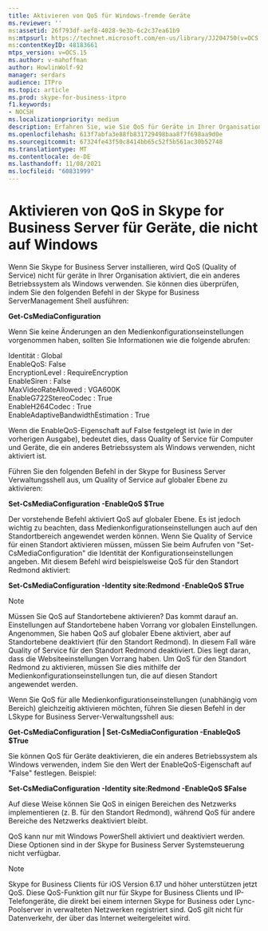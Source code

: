 ```yaml
---
title: Aktivieren von QoS für Windows-fremde Geräte
ms.reviewer: ''
ms:assetid: 26f793df-aef8-4028-9e3b-6c2c37ea61b9
ms:mtpsurl: https://technet.microsoft.com/en-us/library/JJ204750(v=OCS.15)
ms:contentKeyID: 48183661
mtps_version: v=OCS.15
ms.author: v-mahoffman
author: HowlinWolf-92
manager: serdars
audience: ITPro
ms.topic: article
ms.prod: skype-for-business-itpro
f1.keywords:
- NOCSH
ms.localizationpriority: medium
description: Erfahren Sie, wie Sie QoS für Geräte in Ihrer Organisation aktivieren, die ein anderes Betriebssystem als Windows verwenden.
ms.openlocfilehash: 613f7abfa3e88fb831729498baa8f7f698aa9d0e
ms.sourcegitcommit: 67324fe43f50c8414bb65c52f5b561ac30b52748
ms.translationtype: MT
ms.contentlocale: de-DE
ms.lasthandoff: 11/08/2021
ms.locfileid: "60831999"
---
```

# <a name="enabling-qos-in-skype-for-business-server-for-devices-that-are-not-based-on-windows"></a>Aktivieren von QoS in Skype for Business Server für Geräte, die nicht auf Windows


Wenn Sie Skype for Business Server installieren, wird QoS (Quality of Service) nicht für geräte in Ihrer Organisation aktiviert, die ein anderes Betriebssystem als Windows verwenden. Sie können dies überprüfen, indem Sie den folgenden Befehl in der Skype for Business ServerManagement Shell ausführen:

**Get-CsMediaConfiguration**

Wenn Sie keine Änderungen an den Medienkonfigurationseinstellungen vorgenommen haben, sollten Sie Informationen wie die folgende abrufen:

Identität : Global<br/>
EnableQoS: False<br/>
EncryptionLevel : RequireEncryption<br/>
EnableSiren : False<br/>
MaxVideoRateAllowed : VGA600K<br/>
EnableG722StereoCodec : True<br/>
EnableH264Codec : True<br/>
EnableAdaptiveBandwidthEstimation : True<br/>

Wenn die EnableQoS-Eigenschaft auf False festgelegt ist (wie in der vorherigen Ausgabe), bedeutet dies, dass Quality of Service für Computer und Geräte, die ein anderes Betriebssystem als Windows verwenden, nicht aktiviert ist.

Führen Sie den folgenden Befehl in der Skype for Business Server Verwaltungsshell aus, um Quality of Service auf globaler Ebene zu aktivieren:

**Set-CsMediaConfiguration -EnableQoS $True**

Der vorstehende Befehl aktiviert QoS auf globaler Ebene. Es ist jedoch wichtig zu beachten, dass Medienkonfigurationseinstellungen auch auf den Standortbereich angewendet werden können. Wenn Sie Quality of Service für einen Standort aktivieren müssen, müssen Sie beim Aufrufen von "Set-CsMediaConfiguration" die Identität der Konfigurationseinstellungen angeben. Mit diesem Befehl wird beispielsweise QoS für den Standort Redmond aktiviert:

**Set-CsMediaConfiguration -Identity site:Redmond -EnableQoS $True**


> [!NOTE]
> Müssen Sie QoS auf Standortebene aktivieren? Das kommt darauf an. Einstellungen auf Standortebene haben Vorrang vor globalen Einstellungen. Angenommen, Sie haben QoS auf globaler Ebene aktiviert, aber auf Standortebene deaktiviert (für den Standort Redmond). In diesem Fall wäre Quality of Service für den Standort Redmond deaktiviert. Dies liegt daran, dass die Websiteeinstellungen Vorrang haben. Um QoS für den Standort Redmond zu aktivieren, müssen Sie dies mithilfe der Medienkonfigurationseinstellungen tun, die auf diesen Standort angewendet werden.


Wenn Sie QoS für alle Medienkonfigurationseinstellungen (unabhängig vom Bereich) gleichzeitig aktivieren möchten, führen Sie diesen Befehl in der LSkype for Business Server-Verwaltungsshell aus:

**Get-CsMediaConfiguration | Set-CsMediaConfiguration -EnableQoS $True**

Sie können QoS für Geräte deaktivieren, die ein anderes Betriebssystem als Windows verwenden, indem Sie den Wert der EnableQoS-Eigenschaft auf "False" festlegen. Beispiel:

**Set-CsMediaConfiguration -Identity site:Redmond -EnableQoS $False**

Auf diese Weise können Sie QoS in einigen Bereichen des Netzwerks implementieren (z. B. für den Standort Redmond), während QoS für andere Bereiche des Netzwerks deaktiviert bleibt.

QoS kann nur mit Windows PowerShell aktiviert und deaktiviert werden. Diese Optionen sind in der Skype for Business Server Systemsteuerung nicht verfügbar.

> [!NOTE]
> Skype for Business Clients für iOS Version 6.17 und höher unterstützen jetzt QoS.  Diese QoS-Funktion gilt nur für Skype for Business Clients und IP-Telefongeräte, die direkt bei einem internen Skype for Business oder Lync-Poolserver in verwalteten Netzwerken registriert sind. QoS gilt nicht für Datenverkehr, der über das Internet weitergeleitet wird.
